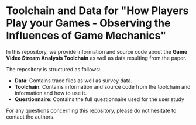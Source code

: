 # Toolchain and Data for "How Players Play your Games - Observing the Influences of Game Mechanics"

In this repository, we provide information and source code about the **Game Video Stream Analysis Toolchain** as well as data resulting from the paper.

The repository is structured as follows:

- **Data**: Contains trace files as well as survey data.
- **Toolchain**: Contains information and source code from the toolchain and information and how to use it.
- **Questionnaire**: Contains the full questionnaire used for the user study

For any questions concerning this repository, please do not hesitate to contact
the authors.
